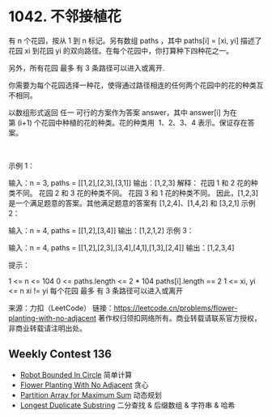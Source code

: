 # 1042. 不邻接植花

有 n 个花园，按从 1 到 n 标记。另有数组 paths ，其中 paths[i] = [xi, yi] 描述了花园 xi 到花园 yi 的双向路径。在每个花园中，你打算种下四种花之一。

另外，所有花园 最多 有 3 条路径可以进入或离开.

你需要为每个花园选择一种花，使得通过路径相连的任何两个花园中的花的种类互不相同。

以数组形式返回 任一 可行的方案作为答案 answer，其中 answer[i] 为在第 (i+1) 个花园中种植的花的种类。花的种类用  1、2、3、4 表示。保证存在答案。

 

示例 1：

输入：n = 3, paths = [[1,2],[2,3],[3,1]]
输出：[1,2,3]
解释：
花园 1 和 2 花的种类不同。
花园 2 和 3 花的种类不同。
花园 3 和 1 花的种类不同。
因此，[1,2,3] 是一个满足题意的答案。其他满足题意的答案有 [1,2,4]、[1,4,2] 和 [3,2,1]
示例 2：

输入：n = 4, paths = [[1,2],[3,4]]
输出：[1,2,1,2]
示例 3：

输入：n = 4, paths = [[1,2],[2,3],[3,4],[4,1],[1,3],[2,4]]
输出：[1,2,3,4]
 

提示：

1 <= n <= 104
0 <= paths.length <= 2 * 104
paths[i].length == 2
1 <= xi, yi <= n
xi != yi
每个花园 最多 有 3 条路径可以进入或离开

来源：力扣（LeetCode）
链接：https://leetcode.cn/problems/flower-planting-with-no-adjacent
著作权归领扣网络所有。商业转载请联系官方授权，非商业转载请注明出处。


## Weekly Contest 136  


* [Robot Bounded In Circle](/problemset-new/010/01041-robot-bounded-in-circle/) 简单计算 
* [Flower Planting With No Adjacent](/problemset-new/010/01042-flower-planting-with-no-adjacent/) 贪心  
* [Partition Array for Maximum Sum](/problemset-new/010/01043-partition-array-for-maximum-sum/) 动态规划 
* [Longest Duplicate Substring](/problemset-new/010/01044-longest-duplicate-substring/) 二分查找 & 后缀数组 & 字符串 &  哈希
